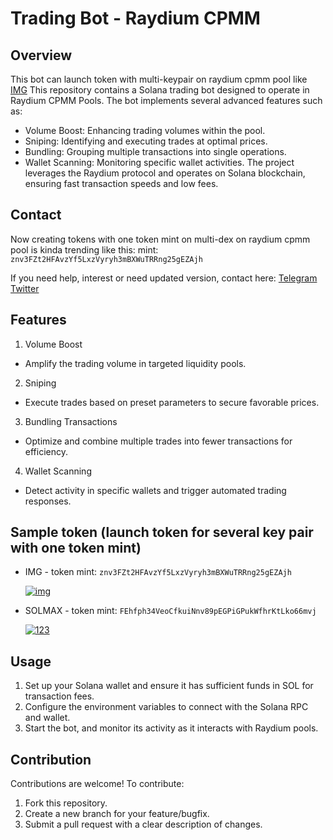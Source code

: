 # Trading Bot - Raydium CPMM

## Overview

  This bot can launch token with multi-keypair on raydium cpmm pool like [IMG](https://dexscreener.com/search?q=znv3FZt2HFAvzYf5LxzVyryh3mBXWuTRRng25gEZAjh)
  This repository contains a Solana trading bot designed to operate in Raydium CPMM Pools. The bot implements several advanced features such as:
  
  - Volume Boost: Enhancing trading volumes within the pool.
  - Sniping: Identifying and executing trades at optimal prices.
  - Bundling: Grouping multiple transactions into single operations.
  - Wallet Scanning: Monitoring specific wallet activities.
  The project leverages the Raydium protocol and operates on Solana blockchain, ensuring fast transaction speeds and low fees.

## Contact
  
  Now creating tokens with one token mint on multi-dex on raydium cpmm pool is kinda trending like this: mint: `znv3FZt2HFAvzYf5LxzVyryh3mBXWuTRRng25gEZAjh`
  
  If you need help, interest or need updated version, contact here: [Telegram](https://t.me/shiny0103) [Twitter](https://x.com/0xTan1319)

## Features

  1. Volume Boost
  - Amplify the trading volume in targeted liquidity pools.
  2. Sniping
  - Execute trades based on preset parameters to secure favorable prices.
  3. Bundling Transactions
  - Optimize and combine multiple trades into fewer transactions for efficiency.
  4. Wallet Scanning
  - Detect activity in specific wallets and trigger automated trading responses.

## Sample token (launch token for several key pair with one token mint)

- IMG - token mint: `znv3FZt2HFAvzYf5LxzVyryh3mBXWuTRRng25gEZAjh`

  <a href="https://ibb.co/Z1YcMvm7"><img src="https://i.ibb.co/Z1YcMvm7/img.png" alt="img" border="0"></a>

- SOLMAX - token mint: `FEhfph34VeoCfkuiNnv89pEGPiGPukWfhrKtLko66mvj`

  <a href="https://ibb.co/PvQ202Cj"><img src="https://i.ibb.co/PvQ202Cj/123.png" alt="123" border="0"></a>

## Usage

  1. Set up your Solana wallet and ensure it has sufficient funds in SOL for transaction fees.
  2. Configure the environment variables to connect with the Solana RPC and wallet.
  3. Start the bot, and monitor its activity as it interacts with Raydium pools.

## Contribution

  Contributions are welcome! To contribute:
  
  1. Fork this repository.
  2. Create a new branch for your feature/bugfix.
  3. Submit a pull request with a clear description of changes.
